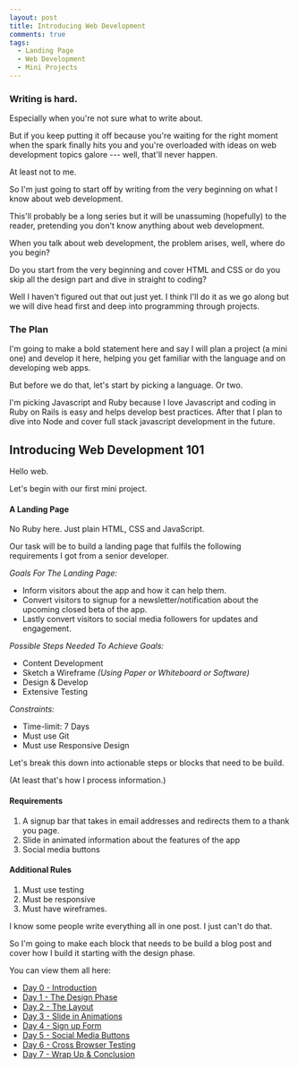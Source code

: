 ```yaml
---
layout: post
title: Introducing Web Development
comments: true
tags:
  - Landing Page
  - Web Development
  - Mini Projects
---
```


### Writing is hard.

Especially when you're not sure what to write about.

But if you keep putting it off because you're waiting for the right moment when the spark finally hits you and you're overloaded with ideas on web development topics galore --- well, that'll never happen.

At least not to me.

So I'm just going to start off by writing from the very beginning on what I know about web development.

This'll probably be a long series but it will be unassuming (hopefully) to the reader, pretending you don't know anything about web development.

When you talk about web development, the problem arises, well, where do you begin?

Do you start from the very beginning and cover HTML and CSS or do you skip all the design part and dive in straight to coding?

Well I haven't figured out that out just yet. I think I'll do it as we go along but we will dive head first and deep into programming through projects.


### The Plan
I'm going to make a bold statement here and say I will plan a project (a mini one) and develop it here, helping you get familiar with the language and on developing web apps.

But before we do that, let's start by picking a language. Or two.

I'm picking Javascript and Ruby because I love Javascript and coding in Ruby on Rails is easy and helps develop best practices. After that I plan to dive into Node and cover full stack javascript development in the future.

## Introducing Web Development 101

Hello web.

Let's begin with our first mini project.

#### A Landing Page

No Ruby here. Just plain HTML, CSS and JavaScript.

Our task will be to build a landing page that fulfils the following requirements I got from a senior developer.

*Goals For The Landing Page:*

- Inform visitors about the app and how it can help them.
- Convert visitors to signup for a newsletter/notification about the upcoming closed beta of the app.
- Lastly convert visitors to social media followers for updates and engagement.

*Possible Steps Needed To Achieve Goals:*

- Content Development
- Sketch a Wireframe _(Using Paper or Whiteboard or Software)_
- Design & Develop
- Extensive Testing

*Constraints:*

- Time-limit: 7 Days
- Must use Git
- Must use Responsive Design

Let's break this down into actionable steps or blocks that need to be build.

(At least that's how I process information.)

#### Requirements
1. A signup bar that takes in email addresses and redirects them to a thank you page.
2. Slide in animated information about the features of the app
3. Social media buttons

#### Additional Rules
1. Must use testing
2. Must be responsive
3. Must have wireframes.

I know some people write everything all in one post. I just can't do that.

So I'm going to make each block that needs to be build a blog post and cover how I build it starting with the design phase.

You can view them all here:

* [Day 0 - Introduction](http://nidafarooqui.github.io/2016/08/27/introducing-web-development-101/)
* [Day 1 - The Design Phase](http://nidafarooqui.github.io/2016/08/28/design-phase/)
* [Day 2 - The Layout ](http://nidafarooqui.github.io/2016/08/29/the-layout/)
* [Day 3 - Slide in Animations ](http://nidafarooqui.github.io/2016/08/30/slidein-animations/)
* [Day 4 - Sign up Form ](http://nidafarooqui.github.io/2016/08/01/signup-form/)
* [Day 5 - Social Media Buttons ](http://nidafarooqui.github.io/2016/09/02/social-media/)
* [Day 6 - Cross Browser Testing ](http://nidafarooqui.github.io/2016/09/03/testing/)
* [Day 7 - Wrap Up & Conclusion ](http://nidafarooqui.github.io/2016/09/04/wrap-up/)
